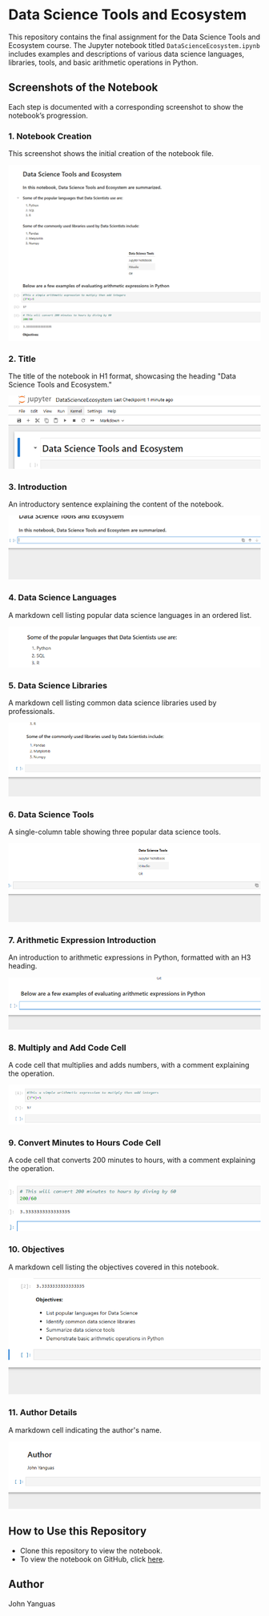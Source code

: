 # Data Science Tools and Ecosystem

This repository contains the final assignment for the Data Science Tools and Ecosystem course. The Jupyter notebook titled `DataScienceEcosystem.ipynb` includes examples and descriptions of various data science languages, libraries, tools, and basic arithmetic operations in Python.

## Screenshots of the Notebook

Each step is documented with a corresponding screenshot to show the notebook’s progression.

### 1. Notebook Creation
This screenshot shows the initial creation of the notebook file.

![Notebook Creation](./screenshots/1-notebook.png)

### 2. Title
The title of the notebook in H1 format, showcasing the heading "Data Science Tools and Ecosystem."

![Title](./screenshots/2-title.png)

### 3. Introduction
An introductory sentence explaining the content of the notebook.

![Introduction](./screenshots/3-intro.png)

### 4. Data Science Languages
A markdown cell listing popular data science languages in an ordered list.

![Data Science Languages](./screenshots/4-dslanguages.png)

### 5. Data Science Libraries
A markdown cell listing common data science libraries used by professionals.

![Data Science Libraries](./screenshots/5-dslibraries.png)

### 6. Data Science Tools
A single-column table showing three popular data science tools.

![Data Science Tools](./screenshots/6-dstools.png)

### 7. Arithmetic Expression Introduction
An introduction to arithmetic expressions in Python, formatted with an H3 heading.

![Arithmetic Expression Introduction](./screenshots/7-introarithmetic.png)

### 8. Multiply and Add Code Cell
A code cell that multiplies and adds numbers, with a comment explaining the operation.

![Multiply and Add Code](./screenshots/8-multiplyandaddintegers.png)

### 9. Convert Minutes to Hours Code Cell
A code cell that converts 200 minutes to hours, with a comment explaining the operation.

![Convert Minutes to Hours](./screenshots/9-hourstominutes.png)

### 10. Objectives
A markdown cell listing the objectives covered in this notebook.

![Objectives](./screenshots/10-objectives.png)

### 11. Author Details
A markdown cell indicating the author's name.

![Author Details](./screenshots/11-authordetails.png)

## How to Use this Repository
- Clone this repository to view the notebook.
- To view the notebook on GitHub, click [here](./DataScienceEcosystem-checkpoint.ipynb).

## Author
John Yanguas

